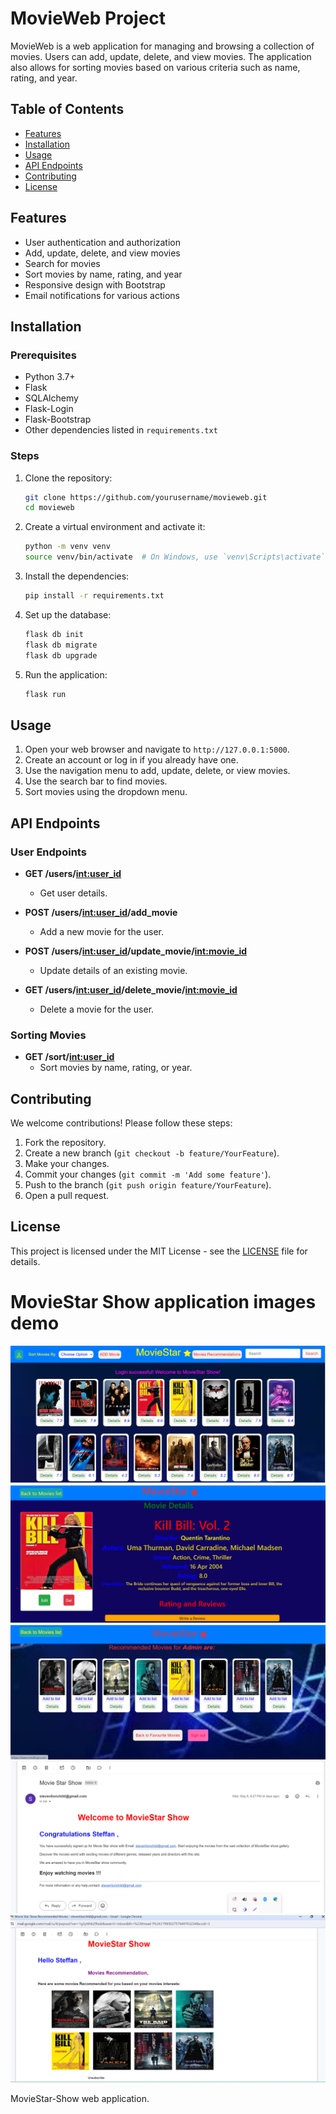 # MovieWeb Project

MovieWeb is a web application for managing and browsing a collection of movies. Users can add, update, delete, and view movies. The application also allows for sorting movies based on various criteria such as name, rating, and year.

## Table of Contents

- [Features](#features)
- [Installation](#installation)
- [Usage](#usage)
- [API Endpoints](#api-endpoints)
- [Contributing](#contributing)
- [License](#license)

## Features

- User authentication and authorization
- Add, update, delete, and view movies
- Search for movies
- Sort movies by name, rating, and year
- Responsive design with Bootstrap
- Email notifications for various actions

## Installation

### Prerequisites

- Python 3.7+
- Flask
- SQLAlchemy
- Flask-Login
- Flask-Bootstrap
- Other dependencies listed in `requirements.txt`

### Steps

1. Clone the repository:

    ```bash
    git clone https://github.com/yourusername/movieweb.git
    cd movieweb
    ```

2. Create a virtual environment and activate it:

    ```bash
    python -m venv venv
    source venv/bin/activate  # On Windows, use `venv\Scripts\activate`
    ```

3. Install the dependencies:

    ```bash
    pip install -r requirements.txt
    ```

4. Set up the database:

    ```bash
    flask db init
    flask db migrate
    flask db upgrade
    ```

5. Run the application:

    ```bash
    flask run
    ```

## Usage

1. Open your web browser and navigate to `http://127.0.0.1:5000`.
2. Create an account or log in if you already have one.
3. Use the navigation menu to add, update, delete, or view movies.
4. Use the search bar to find movies.
5. Sort movies using the dropdown menu.

## API Endpoints

### User Endpoints

- **GET /users/<int:user_id>**
  - Get user details.

- **POST /users/<int:user_id>/add_movie**
  - Add a new movie for the user.

- **POST /users/<int:user_id>/update_movie/<int:movie_id>**
  - Update details of an existing movie.

- **GET /users/<int:user_id>/delete_movie/<int:movie_id>**
  - Delete a movie for the user.

### Sorting Movies

- **GET /sort/<int:user_id>**
  - Sort movies by name, rating, or year.

## Contributing

We welcome contributions! Please follow these steps:

1. Fork the repository.
2. Create a new branch (`git checkout -b feature/YourFeature`).
3. Make your changes.
4. Commit your changes (`git commit -m 'Add some feature'`).
5. Push to the branch (`git push origin feature/YourFeature`).
6. Open a pull request.

## License

This project is licensed under the MIT License - see the [LICENSE](LICENSE) file for details.


# MovieStar Show application images demo
 
    
<img src="https://github.com/SteffanSingh/MovieStar-Show/blob/48d4588760a33c2da88f8bff57e5ecb49c0864f7/Project%20images/movieStarshow1.png" alt="movie web app home page">

 
<img src="https://github.com/SteffanSingh/MovieStar-Show/blob/48d4588760a33c2da88f8bff57e5ecb49c0864f7/Project%20images/movieStarshow2details.png" alt="movie details page">
<img src="https://github.com/SteffanSingh/MovieStar-Show/blob/48d4588760a33c2da88f8bff57e5ecb49c0864f7/Project%20images/movieStarshow3.png" alt="movie recommendation page">
<img src="https://github.com/SteffanSingh/MovieStar-Show/blob/819df23a04e61b15bac652be41cf704bee196550/MovieWebPictures/welcomeEmail.png" alt="eamil welcome">
<img src="https://github.com/SteffanSingh/MovieStar-Show/blob/819df23a04e61b15bac652be41cf704bee196550/MovieWebPictures/movieRecommend.png" alt=" email recommend page">
 

MovieStar-Show web application.

